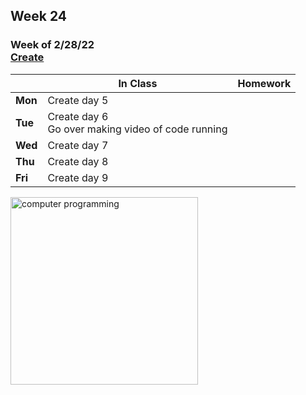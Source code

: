## Week 24

### Week of 2/28/22<br>[Create](\apcsp\curriculum\pt\create) 

  |       |In Class               |Homework   |
  |-------|---------              |---------  |
  |**Mon**|Create day 5 | |
  |**Tue**|Create day 6<br>Go over making video of code running | |
  |**Wed**|Create day 7 | |
  |**Thu**|Create day 8 | |
  |**Fri**|Create day 9 | |

<img src="https://www.learncomputerscienceonline.com/wp-content/uploads/2019/10/Program-Coding.jpg" alt="computer programming" height="300">

<meta http-equiv="refresh" content="300"/>
